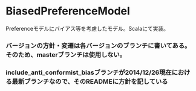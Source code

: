 BiasedPreferenceModel
=====================

Preferenceモデルにバイアス等を考慮したモデル。Scalaにて実装。

### バージョンの方針・変遷は各バージョンのブランチに書いてある。そのため、masterブランチは使用しない。

### include_anti_conformist_biasブランチが2014/12/26現在における最新ブランチなので、そのREADMEに方針を記している